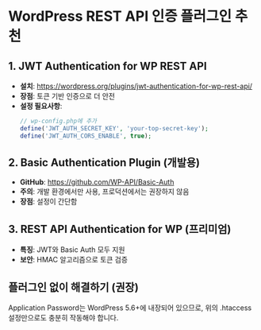 # WordPress REST API 인증 플러그인 추천

## 1. JWT Authentication for WP REST API
- **설치**: https://wordpress.org/plugins/jwt-authentication-for-wp-rest-api/
- **장점**: 토큰 기반 인증으로 더 안전
- **설정 필요사항**:
  ```php
  // wp-config.php에 추가
  define('JWT_AUTH_SECRET_KEY', 'your-top-secret-key');
  define('JWT_AUTH_CORS_ENABLE', true);
  ```

## 2. Basic Authentication Plugin (개발용)
- **GitHub**: https://github.com/WP-API/Basic-Auth
- **주의**: 개발 환경에서만 사용, 프로덕션에서는 권장하지 않음
- **장점**: 설정이 간단함

## 3. REST API Authentication for WP (프리미엄)
- **특징**: JWT와 Basic Auth 모두 지원
- **보안**: HMAC 알고리즘으로 토큰 검증

## 플러그인 없이 해결하기 (권장)
Application Password는 WordPress 5.6+에 내장되어 있으므로, 위의 .htaccess 설정만으로도 충분히 작동해야 합니다.